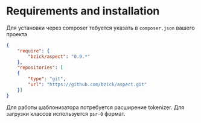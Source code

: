 Requirements and installation
=============================

Для установки через composer тебуется указать в `composer.json` вашего проекта

```json
{
    "require": {
        "bzick/aspect": "0.9.*"
    },
    "repositories": [
    {
        "type": "git",
        "url": "https://github.com/bzick/aspect.git"
    }]
}
```

Для работы шаблонизатора потребуется расширение tokenizer. Для загрузки классов используется `psr-0` формат.